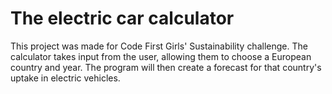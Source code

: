 # The electric car calculator

This project was made for Code First Girls' Sustainability challenge.
The calculator takes input from the user, allowing them to choose a European country and year. 
The program will then create a forecast for that country's uptake in electric vehicles. 